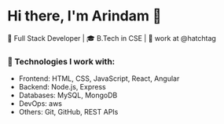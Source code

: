 # Hi there, I'm Arindam 👋
🚀 Full Stack Developer | 🎓 B.Tech in CSE | 💼 work at @hatchtag

### 🔧 Technologies I work with:
- Frontend: HTML, CSS, JavaScript, React, Angular
- Backend: Node.js, Express
- Databases: MySQL, MongoDB
- DevOps: aws
- Others: Git, GitHub, REST APIs

<!---
arindam-chowdhury/arindam-chowdhury is a ✨ special ✨ repository because its `README.md` (this file) appears on your GitHub profile.
You can click the Preview link to take a look at your changes.
--->

